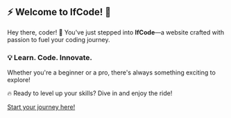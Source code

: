 ## ⚡ Welcome to IfCode! 🚀

Hey there, coder! 🎉 You've just stepped into **IfCode**—a website crafted with passion to fuel your coding journey.

### 💡 Learn. Code. Innovate.
Whether you're a beginner or a pro, there's always something exciting to explore!

🔥 Ready to level up your skills? Dive in and enjoy the ride!

[Start your journey here!](https://ifcode.netlify.app)
